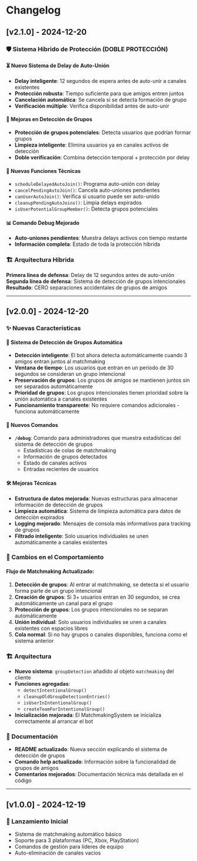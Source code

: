 # Changelog

## [v2.1.0] - 2024-12-20

### 🛡️ Sistema Híbrido de Protección (DOBLE PROTECCIÓN)

#### ⏳ Nuevo Sistema de Delay de Auto-Unión
- **Delay inteligente**: 12 segundos de espera antes de auto-unir a canales existentes
- **Protección robusta**: Tiempo suficiente para que amigos entren juntos
- **Cancelación automática**: Se cancela si se detecta formación de grupo
- **Verificación múltiple**: Verifica disponibilidad antes de auto-unir

#### 🎯 Mejoras en Detección de Grupos
- **Protección de grupos potenciales**: Detecta usuarios que podrían formar grupos
- **Limpieza inteligente**: Elimina usuarios ya en canales activos de detección
- **Doble verificación**: Combina detección temporal + protección por delay

#### 🔧 Nuevas Funciones Técnicas
- `scheduleDelayedAutoJoin()`: Programa auto-unión con delay
- `cancelPendingAutoJoin()`: Cancela auto-uniones pendientes
- `canUserAutoJoin()`: Verifica si usuario puede ser auto-unido
- `cleanupPendingAutoJoins()`: Limpia delays expirados
- `isUserPotentialGroupMember()`: Detecta grupos potenciales

#### 📊 Comando Debug Mejorado
- **Auto-uniones pendientes**: Muestra delays activos con tiempo restante
- **Información completa**: Estado de toda la protección híbrida

### 🏗️ Arquitectura Híbrida
**Primera línea de defensa**: Delay de 12 segundos antes de auto-unión  
**Segunda línea de defensa**: Sistema de detección de grupos intencionales  
**Resultado**: CERO separaciones accidentales de grupos de amigos

---

## [v2.0.0] - 2024-12-20

### ✨ Nuevas Características

#### 🎯 Sistema de Detección de Grupos Automática
- **Detección inteligente**: El bot ahora detecta automáticamente cuando 3 amigos entran juntos al matchmaking
- **Ventana de tiempo**: Los usuarios que entran en un periodo de 30 segundos se consideran un grupo intencional
- **Preservación de grupos**: Los grupos de amigos se mantienen juntos sin ser separados automáticamente
- **Prioridad de grupos**: Los grupos intencionales tienen prioridad sobre la unión automática a canales existentes
- **Funcionamiento transparente**: No requiere comandos adicionales - funciona automáticamente

#### 🔧 Nuevos Comandos
- **`/debug`**: Comando para administradores que muestra estadísticas del sistema de detección de grupos
  - Estadísticas de colas de matchmaking
  - Información de grupos detectados
  - Estado de canales activos
  - Entradas recientes de usuarios

#### 🛠️ Mejoras Técnicas
- **Estructura de datos mejorada**: Nuevas estructuras para almacenar información de detección de grupos
- **Limpieza automática**: Sistema de limpieza automática para datos de detección expirados
- **Logging mejorado**: Mensajes de consola más informativos para tracking de grupos
- **Filtrado inteligente**: Solo usuarios individuales se unen automáticamente a canales existentes

### 🔄 Cambios en el Comportamiento

#### Flujo de Matchmaking Actualizado:
1. **Detección de grupos**: Al entrar al matchmaking, se detecta si el usuario forma parte de un grupo intencional
2. **Creación de grupos**: Si 3+ usuarios entran en 30 segundos, se crea automáticamente un canal para el grupo
3. **Protección de grupos**: Los grupos intencionales no se separan automáticamente
4. **Unión individual**: Solo usuarios individuales se unen a canales existentes con espacios libres
5. **Cola normal**: Si no hay grupos o canales disponibles, funciona como el sistema anterior

### 🏗️ Arquitectura
- **Nuevo sistema**: `groupDetection` añadido al objeto `matchmaking` del cliente
- **Funciones agregadas**: 
  - `detectIntentionalGroup()`
  - `cleanupOldGroupDetectionEntries()`
  - `isUserInIntentionalGroup()`
  - `createTeamForIntentionalGroup()`
- **Inicialización mejorada**: El MatchmakingSystem se inicializa correctamente al arrancar el bot

### 📝 Documentación
- **README actualizado**: Nueva sección explicando el sistema de detección de grupos
- **Comando help actualizado**: Información sobre la funcionalidad de grupos de amigos
- **Comentarios mejorados**: Documentación técnica más detallada en el código

---

## [v1.0.0] - 2024-12-19

### 🚀 Lanzamiento Inicial
- Sistema de matchmaking automático básico
- Soporte para 3 plataformas (PC, Xbox, PlayStation)
- Comandos de gestión para líderes de equipo
- Auto-eliminación de canales vacíos 